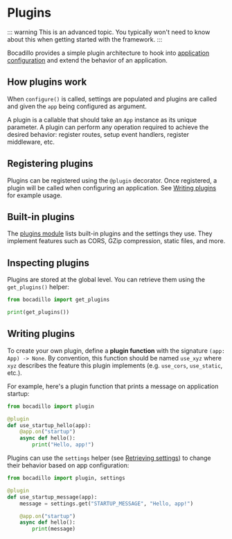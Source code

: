 # Plugins

::: warning
This is an advanced topic. You typically won't need to know about this when getting started with the framework.
:::

Bocadillo provides a simple plugin architecture to hook into [application configuration](/guides/architecture/app.md#configuration) and extend the behavior of an application.

## How plugins work

When `configure()` is called, settings are populated and plugins are called and given the `app` being configured as argument.

A plugin is a callable that should take an `App` instance as its unique parameter. A plugin can perform any operation required to achieve the desired behavior: register routes, setup event handlers, register middleware, etc.

## Registering plugins

Plugins can be registered using the `@plugin` decorator. Once registered, a plugin will be called when configuring an application. See [Writing plugins](#writing-plugins) for example usage.

## Built-in plugins

The [plugins module](/api/plugins.md) lists built-in plugins and the settings they use. They implement features such as CORS, GZip compression, static files, and more.

## Inspecting plugins

Plugins are stored at the global level. You can retrieve them using the `get_plugins()` helper:

```python
from bocadillo import get_plugins

print(get_plugins())
```

## Writing plugins

To create your own plugin, define a **plugin function** with the signature `(app: App) -> None`. By convention, this function should be named `use_xyz` where `xyz` describes the feature this plugin implements (e.g. `use_cors`, `use_static`, etc.).

For example, here's a plugin function that prints a message on application startup:

```python
from bocadillo import plugin

@plugin
def use_startup_hello(app):
    @app.on("startup")
    async def hello():
        print("Hello, app!")
```

Plugins can use the `settings` helper (see [Retrieving settings](/guides/architecture/app.md#retrieving-settings)) to change their behavior based on app configuration:

```python
from bocadillo import plugin, settings

@plugin
def use_startup_message(app):
    message = settings.get("STARTUP_MESSAGE", "Hello, app!")

    @app.on("startup")
    async def hello():
        print(message)
```
